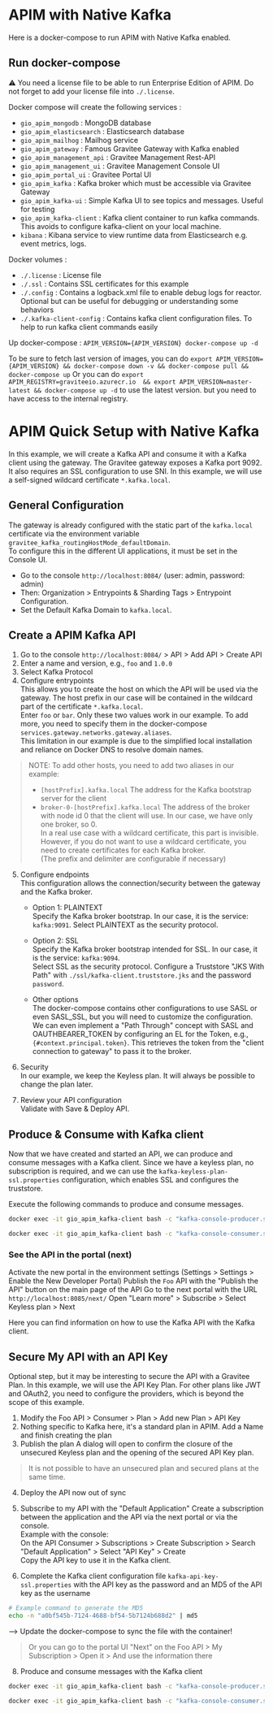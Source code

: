 # APIM with Native Kafka

Here is a docker-compose to run APIM with Native Kafka enabled.

## Run docker-compose

⚠️ You need a license file to be able to run Enterprise Edition of APIM. Do not forget to add your license file into `./.license`.

Docker compose will create the following services :
- `gio_apim_mongodb` : MongoDB database
- `gio_apim_elasticsearch` : Elasticsearch database
- `gio_apim_mailhog` : Mailhog service
- `gio_apim_gateway` : Famous Gravitee Gateway with Kafka enabled
- `gio_apim_management_api` : Gravitee Management Rest-API
- `gio_apim_management_ui` : Gravitee Management Console UI
- `gio_apim_portal_ui` : Gravitee Portal UI
- `gio_apim_kafka` : Kafka broker which must be accessible via Gravitee Gateway
- `gio_apim_kafka-ui` : Simple Kafka UI to see topics and messages. Useful for testing
- `gio_apim_kafka-client` : Kafka client container to run kafka commands. This avoids to configure kafka-client on your local machine.
- `kibana` : Kibana service to view runtime data from Elasticsearch e.g. event metrics, logs.

Docker volumes :
- `./.license` : License file
- `./.ssl` : Contains SSL certificates for this example
- `./.config` : Contains a logback.xml file to enable debug logs for reactor. Optional but can be useful for debugging or understanding some behaviors
- `./.kafka-client-config` : Contains kafka client configuration files. To help to run kafka client commands easily

Up docker-compose :
`APIM_VERSION={APIM_VERSION} docker-compose up -d` 

To be sure to fetch last version of images, you can do
`export APIM_VERSION={APIM_VERSION} && docker-compose down -v && docker-compose pull && docker-compose up`
Or you can do `export APIM_REGISTRY=graviteeio.azurecr.io  && export APIM_VERSION=master-latest && docker-compose up -d` to use the latest version. but you need to have access to the internal registry.



# APIM Quick Setup with Native Kafka

In this example, we will create a Kafka API and consume it with a Kafka client using the gateway.
The Gravitee gateway exposes a Kafka port 9092. It also requires an SSL configuration to use SNI.
In this example, we will use a self-signed wildcard certificate `*.kafka.local`.


## General Configuration

The gateway is already configured with the static part of the `kafka.local` certificate via the environment variable `gravitee_kafka_routingHostMode_defaultDomain`.\
To configure this in the different UI applications, it must be set in the Console UI.
- Go to the console `http://localhost:8084/` (user: admin, password: admin) 
- Then: Organization > Entrypoints & Sharding Tags > Entrypoint Configuration. 
- Set the Default Kafka Domain to `kafka.local`.


## Create a APIM Kafka API
1. Go to the console `http://localhost:8084/` > API > Add API > Create API
2. Enter a name and version, e.g., `foo` and `1.0.0`
3. Select Kafka Protocol
4. Configure entrypoints  
  This allows you to create the host on which the API will be used via the gateway. The host prefix in our case will be contained in the wildcard part of the certificate `*.kafka.local`.\
  Enter `foo` or `bar`. Only these two values work in our example. To add more, you need to specify them in the docker-compose `services.gateway.networks.gateway.aliases`.\
  This limitation in our example is due to the simplified local installation and reliance on Docker DNS to resolve domain names.

> NOTE: To add other hosts, you need to add two aliases in our example:
> - `[hostPrefix].kafka.local` The address for the Kafka bootstrap server for the client
> - `broker-0-[hostPrefix].kafka.local` The address of the broker with node id 0 that the client will use. In our case, we have only one broker, so 0.  
> In a real use case with a wildcard certificate, this part is invisible. However, if you do not want to use a wildcard certificate, you need to create certificates for each Kafka broker.\
> (The prefix and delimiter are configurable if necessary)


5. Configure endpoints \
This configuration allows the connection/security between the gateway and the Kafka broker.

    - Option 1: PLAINTEXT \
      Specify the Kafka broker bootstrap. In our case, it is the service: `kafka:9091`.
      Select PLAINTEXT as the security protocol.

    - Option 2: SSL \
      Specify the Kafka broker bootstrap intended for SSL. In our case, it is the service: `kafka:9094`.    
      Select SSL as the security protocol.
      Configure a Truststore "JKS With Path" with `./ssl/kafka-client.truststore.jks` and the password `password`.

    - Other options \
      The docker-compose contains other configurations to use SASL or even SASL_SSL, but you will need to customize the configuration.\
      We can even implement a "Path Through" concept with SASL and OAUTHBEARER_TOKEN by configuring an EL for the Token, e.g., `{#context.principal.token}`. This retrieves the token from the "client connection to gateway" to pass it to the broker.

6. Security \
In our example, we keep the Keyless plan. It will always be possible to change the plan later.

7. Review your API configuration \
Validate with Save & Deploy API.

## Produce & Consume with Kafka client
Now that we have created and started an API, we can produce and consume messages with a Kafka client.
Since we have a keyless plan, no subscription is required, and we can use the `kafka-keyless-plan-ssl.properties` configuration, which enables SSL and configures the truststore.

Execute the following commands to produce and consume messages.
```bash
docker exec -it gio_apim_kafka-client bash -c "kafka-console-producer.sh --bootstrap-server foo.kafka.local:9092 --producer.config config/kafka-keyless-plan-ssl.properties --topic client-topic-1"`
```
```bash
docker exec -it gio_apim_kafka-client bash -c "kafka-console-consumer.sh --bootstrap-server foo.kafka.local:9092 --consumer.config config/kafka-keyless-plan-ssl.properties --topic client-topic-1"`
```

### See the API in the portal (next)

Activate the new portal in the environment settings (Settings > Settings > Enable the New Developer Portal)
Publish the `Foo` API with the "Publish the API" button on the main page of the API
Go to the next portal with the URL `http://localhost:8085/next/`
Open "Learn more" > Subscribe > Select Keyless plan > Next

Here you can find information on how to use the Kafka API with the Kafka client.


## Secure My API with an API Key

Optional step, but it may be interesting to secure the API with a Gravitee Plan. In this example, we will use the API Key Plan.
For other plans like JWT and OAuth2, you need to configure the providers, which is beyond the scope of this example.

1. Modify the Foo API > Consumer > Plan > Add new Plan > API Key
2. Nothing specific to Kafka here, it's a standard plan in APIM. Add a Name and finish creating the plan
3. Publish the plan
A dialog will open to confirm the closure of the unsecured Keyless plan and the opening of the secured API Key plan.
> It is not possible to have an unsecured plan and secured plans at the same time.
4. Deploy the API now out of sync

5. Subscribe to my API with the "Default Application"
Create a subscription between the application and the API via the next portal or via the console.\
Example with the console:\
On the API Consumer > Subscriptions > Create Subscription > Search "Default Application" > Select "API Key" > Create\
Copy the API key to use it in the Kafka client.

6. Complete the Kafka client configuration file `kafka-api-key-ssl.properties` with the API key as the password and an MD5 of the API key as the username
```bash
# Example command to generate the MD5
echo -n "a0bf545b-7124-4688-bf54-5b7124b688d2" | md5
```
--> Update the docker-compose to sync the file with the container!

> Or you can go to the portal UI "Next" on the Foo API > My Subscription > Open it > And use the information there

8. Produce and consume messages with the Kafka client 

```bash
docker exec -it gio_apim_kafka-client bash -c "kafka-console-producer.sh --bootstrap-server foo.kafka.local:9092 --producer.config config/kafka-api-key-plan-ssl.properties --topic client-topic-1"`
```
```bash
docker exec -it gio_apim_kafka-client bash -c "kafka-console-consumer.sh --bootstrap-server foo.kafka.local:9092 --consumer.config config/kafka-api-key-plan-ssl.properties --topic client-topic-1"`
```


